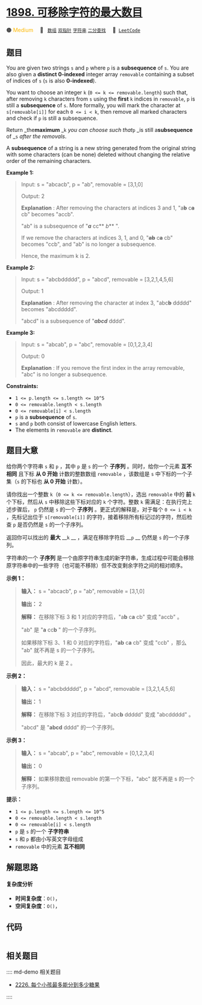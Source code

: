 # [1898. 可移除字符的最大数目](https://leetcode.com/problems/maximum-number-of-removable-characters)

🟠 <font color=#ffb800>Medium</font>&emsp; 🔖&ensp; [`数组`](/leetcode/outline/tag/array.md) [`双指针`](/leetcode/outline/tag/two-pointers.md) [`字符串`](/leetcode/outline/tag/string.md) [`二分查找`](/leetcode/outline/tag/binary-search.md)&emsp; 🔗&ensp;[`LeetCode`](https://leetcode.com/problems/maximum-number-of-removable-characters)


## 题目

You are given two strings `s` and `p` where `p` is a **subsequence** of `s`.
You are also given a **distinct 0-indexed** integer array `removable`
containing a subset of indices of `s` (`s` is also **0-indexed**).

You want to choose an integer `k` (`0 <= k <= removable.length`) such that,
after removing `k` characters from `s` using the **first** `k` indices in
`removable`, `p` is still a **subsequence** of `s`. More formally, you will
mark the character at `s[removable[i]]` for each `0 <= i < k`, then remove all
marked characters and check if `p` is still a subsequence.

Return _the**maximum** _`k` _you can choose such that_`p` _is still
a**subsequence** of _`s` _after the removals_.

A **subsequence** of a string is a new string generated from the original
string with some characters (can be none) deleted without changing the
relative order of the remaining characters.



**Example 1:**

> Input: s = "abcacb", p = "ab", removable = [3,1,0]
> 
> Output: 2
> 
> **Explanation** : After removing the characters at indices 3 and 1, "a~~**b**~~ c~~**a**~~ cb" becomes "accb".
> 
> "ab" is a subsequence of "**_a_** cc** _b_** ".
> 
> If we remove the characters at indices 3, 1, and 0, "~~**ab**~~ c~~**a**~~ cb" becomes "ccb", and "ab" is no longer a subsequence.
> 
> Hence, the maximum k is 2.

**Example 2:**

> Input: s = "abcbddddd", p = "abcd", removable = [3,2,1,4,5,6]
> 
> Output: 1
> 
> **Explanation** : After removing the character at index 3, "abc~~**b**~~ ddddd" becomes "abcddddd".
> 
> "abcd" is a subsequence of "_**abcd**_ dddd".

**Example 3:**

> Input: s = "abcab", p = "abc", removable = [0,1,2,3,4]
> 
> Output: 0
> 
> **Explanation** : If you remove the first index in the array removable, "abc" is no longer a subsequence.

**Constraints:**

  * `1 <= p.length <= s.length <= 10^5`
  * `0 <= removable.length < s.length`
  * `0 <= removable[i] < s.length`
  * `p` is a **subsequence** of `s`.
  * `s` and `p` both consist of lowercase English letters.
  * The elements in `removable` are **distinct**.


## 题目大意

给你两个字符串 `s` 和 `p` ，其中 `p` 是 `s` 的一个 **子序列** 。同时，给你一个元素 **互不相同** 且下标 **从 0 开始**
计数的整数数组 `removable` ，该数组是 `s` 中下标的一个子集（`s` 的下标也 **从 0 开始** 计数）。

请你找出一个整数 `k`（`0 <= k <= removable.length`），选出 `removable` 中的 **前** `k` 个下标，然后从
`s` 中移除这些下标对应的 `k` 个字符。整数 `k` 需满足：在执行完上述步骤后， `p` 仍然是 `s` 的一个 **子序列**
。更正式的解释是，对于每个 `0 <= i < k` ，先标记出位于 `s[removable[i]]` 的字符，接着移除所有标记过的字符，然后检查 `p`
是否仍然是 `s` 的一个子序列。

返回你可以找出的 **最大** __`k` __ ，满足在移除字符后 __`p` __ 仍然是 `s` 的一个子序列。

字符串的一个 **子序列** 是一个由原字符串生成的新字符串，生成过程中可能会移除原字符串中的一些字符（也可能不移除）但不改变剩余字符之间的相对顺序。

**示例 1：**

> 
> 
> 
> 
> 
> **输入：** s = "abcacb", p = "ab", removable = [3,1,0]
> 
> **输出：** 2
> 
> **解释：** 在移除下标 3 和 1 对应的字符后，"a**b** c**a** cb" 变成 "accb" 。
> 
> "ab" 是 "**a** cc**b** " 的一个子序列。
> 
> 如果移除下标 3、1 和 0 对应的字符后，"**ab** c**a** cb" 变成 "ccb" ，那么 "ab" 就不再是 s 的一个子序列。
> 
> 因此，最大的 k 是 2 。
> 
> 

**示例 2：**

> 
> 
> 
> 
> 
> **输入：** s = "abcbddddd", p = "abcd", removable = [3,2,1,4,5,6]
> 
> **输出：** 1
> 
> **解释：** 在移除下标 3 对应的字符后，"abc**b** ddddd" 变成 "abcddddd" 。
> 
> "abcd" 是 "**abcd** dddd" 的一个子序列。
> 
> 

**示例 3：**

> 
> 
> 
> 
> 
> **输入：** s = "abcab", p = "abc", removable = [0,1,2,3,4]
> 
> **输出：** 0
> 
> **解释：** 如果移除数组 removable 的第一个下标，"abc" 就不再是 s 的一个子序列。
> 
> 

**提示：**

  * `1 <= p.length <= s.length <= 10^5`
  * `0 <= removable.length < s.length`
  * `0 <= removable[i] < s.length`
  * `p` 是 `s` 的一个 **子字符串**
  * `s` 和 `p` 都由小写英文字母组成
  * `removable` 中的元素 **互不相同**


## 解题思路

#### 复杂度分析

- **时间复杂度**：`O()`，
- **空间复杂度**：`O()`，

## 代码

```javascript

```

## 相关题目

:::: md-demo 相关题目
- [2226. 每个小孩最多能分到多少糖果](https://leetcode.com/problems/maximum-candies-allocated-to-k-children)

::::
